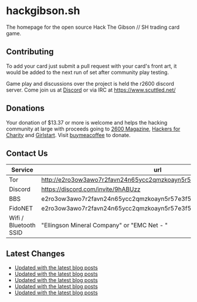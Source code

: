 # hackgibson.sh
The homepage for the open source Hack The Gibson // SH trading card game.


## Contributing

To add your card just submit a pull request with your card's front art, it would be added to the next run of set after community play testing.

Game play and discussions over the project is held the r2600 discord server. Come join us at [Discord](https://discord.com/invite/9hABUzz) or via IRC at https://www.scuttled.net/


## Donations

Your donation of $13.37 or more is welcome and helps the hacking community at large with proceeds going to [2600 Magazine](https://2600.com/), [Hackers for Charity](https://hackersforcharity.org) and [Girlstart](https://girlstart.org).  Visit [buymeacoffee](https://www.buymeacoffee.com/hackgibson.sh) to donate.


## Contact Us

Service | url
-|-
Tor | http://e2ro3ow3awo7r2favn24n65ycc2qmzkoayn5r57e3f56nvjwdcgg32ad.onion
Discord | https://discord.com/invite/9hABUzz
BBS | e2ro3ow3awo7r2favn24n65ycc2qmzkoayn5r57e3f56nvjwdcgg32ad.onion:23
FidoNET | e2ro3ow3awo7r2favn24n65ycc2qmzkoayn5r57e3f56nvjwdcgg32ad.onion:24554
Wifi / Bluetooth SSID | "Ellingson Mineral Company" or "EMC Net - <fidonet address>"

## Latest Changes
<!-- BLOG-POST-LIST:START -->
- [Updated with the latest blog posts](https://github.com/DFW2600/hackgibson.sh/commit/f8dde46c3719dd03cac74a6b7c617f6e3efa3546)
- [Updated with the latest blog posts](https://github.com/DFW2600/hackgibson.sh/commit/886c80a227ef6515874f07e5e80f41cfc5ba1ff1)
- [Updated with the latest blog posts](https://github.com/DFW2600/hackgibson.sh/commit/ae227410651bebdaa8d44bcd5595faa5305cd909)
- [Updated with the latest blog posts](https://github.com/DFW2600/hackgibson.sh/commit/9cade95d28d03e5a4d0a37af469c2a6508f02e35)
- [Updated with the latest blog posts](https://github.com/DFW2600/hackgibson.sh/commit/1c68c4922c66c95c93b70d611e21a27f6aeec012)
<!-- BLOG-POST-LIST:END -->

